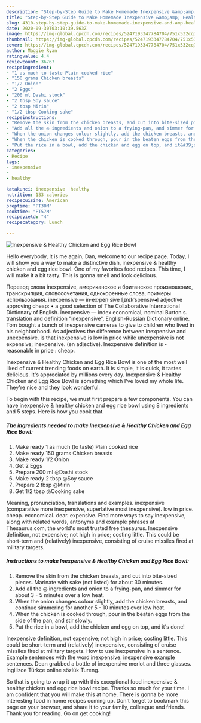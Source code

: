 ```yaml
---
description: "Step-by-Step Guide to Make Homemade Inexpensive &amp;amp; Healthy Chicken and Egg Rice Bowl"
title: "Step-by-Step Guide to Make Homemade Inexpensive &amp;amp; Healthy Chicken and Egg Rice Bowl"
slug: 4310-step-by-step-guide-to-make-homemade-inexpensive-and-amp-healthy-chicken-and-egg-rice-bowl
date: 2020-09-30T03:10:39.563Z
image: https://img-global.cpcdn.com/recipes/5247193347784704/751x532cq70/inexpensive-healthy-chicken-and-egg-rice-bowl-recipe-main-photo.jpg
thumbnail: https://img-global.cpcdn.com/recipes/5247193347784704/751x532cq70/inexpensive-healthy-chicken-and-egg-rice-bowl-recipe-main-photo.jpg
cover: https://img-global.cpcdn.com/recipes/5247193347784704/751x532cq70/inexpensive-healthy-chicken-and-egg-rice-bowl-recipe-main-photo.jpg
author: Maggie Ryan
ratingvalue: 4.4
reviewcount: 36767
recipeingredient:
- "1 as much to taste Plain cooked rice"
- "150 grams Chicken breasts"
- "1/2 Onion"
- "2 Eggs"
- "200 ml Dashi stock"
- "2 tbsp Soy sauce"
- "2 tbsp Mirin"
- "1/2 tbsp Cooking sake"
recipeinstructions:
- "Remove the skin from the chicken breasts, and cut into bite-sized pieces. Marinate with sake (not listed) for about 30 minutes."
- "Add all the ◎ ingredients and onion to a frying-pan, and simmer for about 3 - 5 minutes over a low heat."
- "When the onion changes colour slightly, add the chicken breasts, and continue simmering for another 5 - 10 minutes over low heat."
- "When the chicken is cooked through, pour in the beaten eggs from the side of the pan, and stir slowly."
- "Put the rice in a bowl, add the chicken and egg on top, and it&#39;s done!"
categories:
- Recipe
tags:
- inexpensive
- 
- healthy

katakunci: inexpensive  healthy 
nutrition: 133 calories
recipecuisine: American
preptime: "PT30M"
cooktime: "PT57M"
recipeyield: "4"
recipecategory: Lunch

---
```



![Inexpensive &amp; Healthy Chicken and Egg Rice Bowl](https://img-global.cpcdn.com/recipes/5247193347784704/751x532cq70/inexpensive-healthy-chicken-and-egg-rice-bowl-recipe-main-photo.jpg)

Hello everybody, it is me again, Dan, welcome to our recipe page. Today, I will show you a way to make a distinctive dish, inexpensive &amp; healthy chicken and egg rice bowl. One of my favorites food recipes. This time, I will make it a bit tasty. This is gonna smell and look delicious.

Перевод слова inexpensive, американское и британское произношение, транскрипция, словосочетания, однокоренные слова, примеры использования. inexpensive — in‧ex‧pen‧sive [ˌɪnɪkˈspensɪv◂] adjective approving cheap: • a good selection of The Collaborative International Dictionary of English. inexpensive — index economical, nominal Burton s. translation and definition &#34;inexpensive&#34;, English-Russian Dictionary online. Tom bought a bunch of inexpensive cameras to give to children who lived in his neighborhood. As adjectives the difference between inexpensive and unexpensive. is that inexpensive is low in price while unexpensive is not expensive; inexpensive. (en adjective). Inexpensive definition is - reasonable in price : cheap.

Inexpensive &amp; Healthy Chicken and Egg Rice Bowl is one of the most well liked of current trending foods on earth. It is simple, it is quick, it tastes delicious. It's appreciated by millions every day. Inexpensive &amp; Healthy Chicken and Egg Rice Bowl is something which I've loved my whole life. They're nice and they look wonderful.


To begin with this recipe, we must first prepare a few components. You can have inexpensive &amp; healthy chicken and egg rice bowl using 8 ingredients and 5 steps. Here is how you cook that.

<!--inarticleads1-->

##### The ingredients needed to make Inexpensive &amp; Healthy Chicken and Egg Rice Bowl:

1. Make ready 1 as much (to taste) Plain cooked rice
1. Make ready 150 grams Chicken breasts
1. Make ready 1/2 Onion
1. Get 2 Eggs
1. Prepare 200 ml ◎Dashi stock
1. Make ready 2 tbsp ◎Soy sauce
1. Prepare 2 tbsp ◎Mirin
1. Get 1/2 tbsp ◎Cooking sake


Meaning, pronunciation, translations and examples. inexpensive (comparative more inexpensive, superlative most inexpensive). low in price. cheap. economical. dear. expensive. Find more ways to say inexpensive, along with related words, antonyms and example phrases at Thesaurus.com, the world&#39;s most trusted free thesaurus. Inexpensive definition, not expensive; not high in price; costing little. This could be short-term and (relatively) inexpensive, consisting of cruise missiles fired at military targets. 

<!--inarticleads2-->

##### Instructions to make Inexpensive &amp; Healthy Chicken and Egg Rice Bowl:

1. Remove the skin from the chicken breasts, and cut into bite-sized pieces. Marinate with sake (not listed) for about 30 minutes.
1. Add all the ◎ ingredients and onion to a frying-pan, and simmer for about 3 - 5 minutes over a low heat.
1. When the onion changes colour slightly, add the chicken breasts, and continue simmering for another 5 - 10 minutes over low heat.
1. When the chicken is cooked through, pour in the beaten eggs from the side of the pan, and stir slowly.
1. Put the rice in a bowl, add the chicken and egg on top, and it&#39;s done!


Inexpensive definition, not expensive; not high in price; costing little. This could be short-term and (relatively) inexpensive, consisting of cruise missiles fired at military targets. How to use inexpensive in a sentence. Example sentences with the word inexpensive. inexpensive example sentences. Dean grabbed a bottle of inexpensive merlot and three glasses. İngilizce Türkçe online sözlük Tureng. 

So that is going to wrap it up with this exceptional food inexpensive &amp; healthy chicken and egg rice bowl recipe. Thanks so much for your time. I am confident that you will make this at home. There is gonna be more interesting food in home recipes coming up. Don't forget to bookmark this page on your browser, and share it to your family, colleague and friends. Thank you for reading. Go on get cooking!
